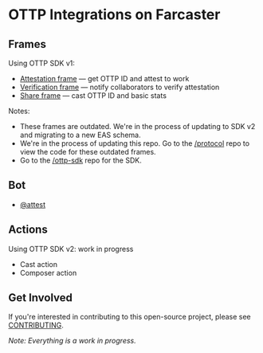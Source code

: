 # OTTP Integrations on Farcaster

## Frames

Using OTTP SDK v1:
- [Attestation frame](https://warpcast.com/ottp/0x20ab0361) — get OTTP ID and attest to work
- [Verification frame](https://warpcast.com/attest/0xed0962a8) — notify collaborators to verify attestation
- [Share frame](https://warpcast.com/ting/0x13865e5d) — cast OTTP ID and basic stats

Notes:
- These frames are outdated. We're in the process of updating to SDK v2 and migrating to a new EAS schema.
- We're in the process of updating this repo. Go to the [/protocol](https://github.com/opentothepublic/protocol) repo to view the code for these outdated frames.
- Go to the [/ottp-sdk](https://github.com/opentothepublic/ottp-sdk) repo for the SDK.
  
## Bot

- [@attest](https://warpcast.com/attest)

## Actions

Using OTTP SDK v2: work in progress
- Cast action
- Composer action

## Get Involved

If you're interested in contributing to this open-source project, please see [CONTRIBUTING](https://github.com/opentothepublic/protocol/blob/main/CONTRIBUTING.md).

*Note: Everything is a work in progress.*

